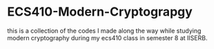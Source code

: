 # ECS410-Modern-Cryptograpgy
this is a collection of the codes I made along the way while studying modern cryptography during my ecs410 class in semester 8 at IISERB.
